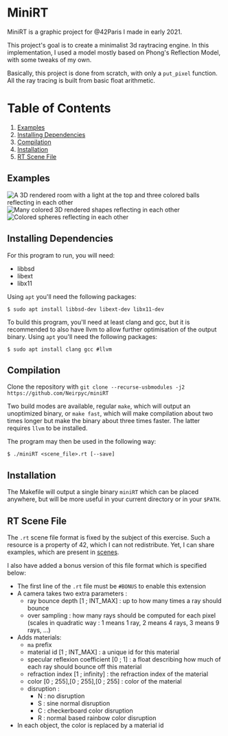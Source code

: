 # MiniRT

MiniRT is a graphic project for @42Paris I made in early 2021.

This project's goal is to create a minimalist 3d raytracing engine. In this implementation, I used a model mostly based
on Phong's Reflection Model, with some tweaks of my own.

Basically, this project is done from scratch, with only a `put_pixel` function. All the ray tracing is built from basic float arithmetic.

# Table of Contents

1. [Examples](#examples)
2. [Installing Dependencies](#installing-dependencies)
3. [Compilation](#compilation)
4. [Installation](#installation)
5. [RT Scene File](#rt-scene-file)

## Examples

![A 3D rendered room with a light at the top and three colored balls reflecting in each other](./images/room.bmp)
![Many colored 3D rendered shapes reflecting in each other](./images/reflect_effects.bmp)
![Colored spheres reflecting in each other](./images/spheres.bmp)

## Installing Dependencies

For this program to run, you will need:

- libbsd
- libext
- libx11

Using `apt` you'll need the following packages:

```shell
$ sudo apt install libbsd-dev libext-dev libx11-dev
```

To build this program, you'll need at least clang and gcc, but it is recommended to also have llvm to allow further
optimisation of the output binary. Using `apt` you'll need the following packages:

```shell
$ sudo apt install clang gcc #llvm
```

## Compilation

Clone the repository with `git clone --recurse-usbmodules -j2 https://github.com/Neirpyc/miniRT`

Two build modes are available, regular `make`, which will output an unoptimized binary, or `make fast`, which will make
compilation about two times longer but make the binary about three times faster. The latter requires `llvm` to be
installed.

The program may then be used in the following way:

```shell
$ ./miniRT <scene_file>.rt [--save]
```

## Installation

The Makefile will output a single binary `miniRT` which can be placed anywhere, but will be more useful in your current
directory or in your `$PATH`.

## RT Scene File

The `.rt` scene file format is fixed by the subject of this exercise. Such a resource is a property of 42, which I can
not redistribute. Yet, I can share examples, which are present in [scenes](./scenes).

I also have added a bonus version of this file format which is specified below:

- The first line of the `.rt` file must be `#BONUS` to enable this extension
- A camera takes two extra parameters :
    - ray bounce depth [1 ; INT_MAX] : up to how many times a ray should bounce
    - over sampling : how many rays should be computed for each pixel (scales in quadratic way : 1 means 1 ray, 2 means
      4 rays, 3 means 9 rays, ...)
- Adds materials:
    - `ma` prefix
    - material id [1 ; INT_MAX] : a unique id for this material
    - specular reflexion coefficient [0 ; 1] : a float describing how much of each ray should bounce off this material
    - refraction index [1 ; infinity] : the refraction index of the material
    - color [0 ; 255],[0 ; 255],[0 ; 255] : color of the material
    - disruption :
      - N : no disruption
      - S : sine normal disruption
      - C : checkerboard color disruption
      - R : normal based rainbow color disruption
- In each object, the color is replaced by a material id